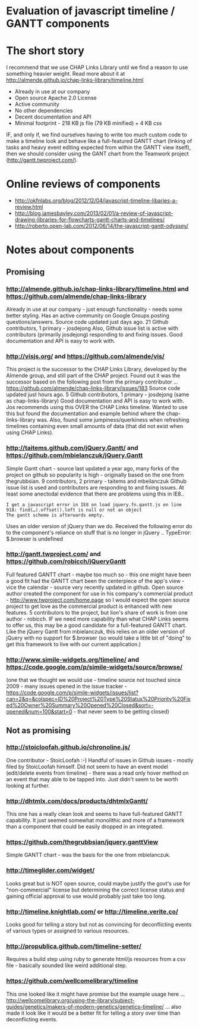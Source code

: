 Evaluation of javascript timeline / GANTT components
====================================================

# The short story
I recommend that we use CHAP Links Library until we find a reason to use something heavier weight. Read more about it at http://almende.github.io/chap-links-library/timeline.html  

* Already in use at our company
* Open source Apache 2.0 License
* Active community 
* No other dependencies
* Decent documentation and API
* Minimal footprint - 218 KB js file (79 KB minified) + 4 KB css

IF, and only if, we find ourselves having to write too much custom code to make a timeline look and behave like a full-featured GANTT chart (linking of tasks and heavy event editing expected from within the GANTT view itself), then we should consider using the GANT chart from the Teamwork project (http://gantt.twproject.com/). 

# Online reviews of components

* http://okfnlabs.org/blog/2012/12/04/javascript-timeline-libaries-a-review.html
* http://blog.jamesbayley.com/2013/02/01/a-review-of-javascript-drawing-libraries-for-flowcharts-gantt-charts-and-timelines/
* http://roberto.open-lab.com/2012/06/14/the-javascript-gantt-odyssey/

# Notes about components

## Promising

### http://almende.github.io/chap-links-library/timeline.html and https://github.com/almende/chap-links-library
Already in use at our company - just enough functionality - needs some better styling.
Has an active community on Google Groups posting questions/answers.
Source code updated just days ago.
21 Github contributors, 1 primary - josdejong
Also, Github issue list is active with contributors (primarily josdejong) responding to and fixing issues.
Good documentation and API is easy to work with.

### http://visjs.org/ and https://github.com/almende/vis/
This project is the successor to the CHAP Links Library, developed by the Almende group, and still part of the CHAP project. Found out it was the successor based on the following post from the primary contributor ... https://github.com/almende/chap-links-library/issues/183
Source code updated just hours ago.
5 Github contributors, 1 primary - josdejong (same as chap-links-library)
Good documentation and API is easy to work with.
Jos recommends using this OVER the CHAP Links timeline.
Wanted to use this but found the documentation and example behind where the chap-links-library was.
Also, found some jumpiness/querkiness when refreshing timelines containing even small amounts of data (that did not exist when using CHAP Links).

### http://taitems.github.com/jQuery.Gantt/ and https://github.com/mbielanczuk/jQuery.Gantt 
Simple Gantt chart - source last updated a year ago, many forks of the project on github so popularity is high - originally based on the one from thegrubbsian.
9 contributors, 2 primary - taitems and mbeilanczuk
Github issue list is used and contributors are responding to and fixing issues.
At least some anectodal evidence that there are problems using this in IE8..

```
I get a javascript error in IE8 on load jquery.fn.gantt.js on line 918: find(…).offset().left is null or not an object
The gantt scheme is afterwards empty.
```

Uses an older version of jQuery than we do. Received the following error do to the component's reliance on stuff that is no longer in jQuery ..
TypeError: $.browser is undefined

### http://gantt.twproject.com/ and https://github.com/robicch/jQueryGantt 
Full featured GANTT chart - maybe too much so - this one might have been a good fit had the GANTT chart been the centerpiece of the app's view - vice the calendar - source very recently updated in github. Open source author created the component for use in his company's commercial product - http://www.twproject.com/home.page so I would expect the open source project to get love as the commercial product is enhanced with new features. 5 contributors to the project, but lion's share of work is from one author - robicch.
IF we need more capability than what CHAP Links seems to offer us, this may be a good candidate for a full-featured GANTT chart.  Like the jQuery Gantt from mbielanczuk, this relies on an older version of jQuery with no support for $.browser (so would take a little bit of "doing" to get this framework to live with our current application.)

### http://www.simile-widgets.org/timeline/ and https://code.google.com/p/simile-widgets/source/browse/ 
(one that we thought we would use - timeline source not touched since 2009 - many issues opened in the issue tracker - https://code.google.com/p/simile-widgets/issues/list?can=2&q=&colspec=ID%20Project%20Type%20Status%20Priority%20Fixed%20Owner%20Summary%20Opened%20Closed&sort=-opened&num=100&start=0 - that never seem to be getting closed)


## Not as promising

### http://stoicloofah.github.io/chronoline.js/
One contributor - StoicLoofah :-)
Handful of issues in Github issues - mostly filed by StoicLoofah himself.
Did not seem to have an event model (edit/delete events from timeline) - there was a read only hover method on an event that may able to be tapped into. Just didn't seem to be worth looking at further.

### http://dhtmlx.com/docs/products/dhtmlxGantt/ 
This one has a really clean look and seems to have full-featured GANTT capability. It just seemed somewhat monolithic and more of a framework than a component that could be easily dropped in an integrated.

### https://github.com/thegrubbsian/jquery.ganttView 
Simple GANTT chart - was the basis for the one from mbielanczuk.

### http://timeglider.com/widget/ 
Looks great but is NOT open source, could maybe justify the govt's use for "non-commercial" license but determining the correct license status and gaining official approval to use would probably just take too long.

### http://timeline.knightlab.com/ or http://timeline.verite.co/ 
Looks good for telling a story but not as convincing for deconflicting events of various types or assigned to various resources.

### http://propublica.github.com/timeline-setter/ 
Requires a build step using ruby to generate html/js resources from a csv file - basically sounded like weird additional step.

### https://github.com/wellcomelibrary/timeline 
This one looked like it might have promise but the example usage here ... http://wellcomelibrary.org/using-the-library/subject-guides/genetics/makers-of-modern-genetics/genetics-timeline/ ... also made it look like it would be a better fit for telling a story over time than deconflicting events.
